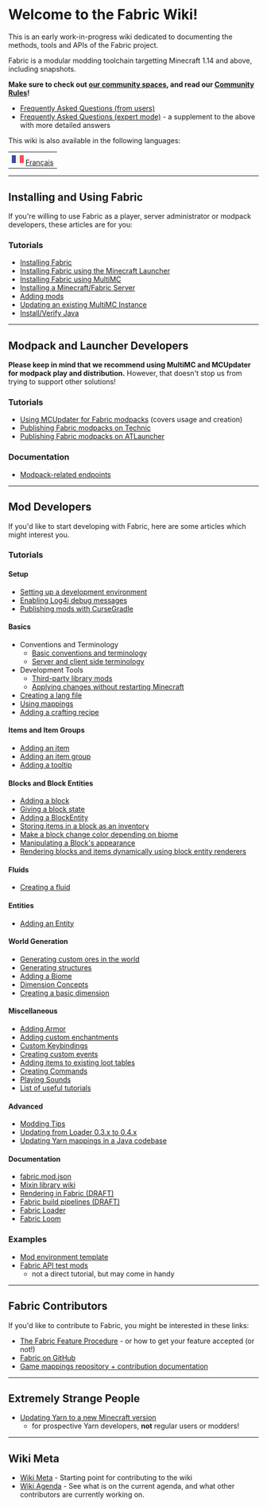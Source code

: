# Welcome to the Fabric Wiki\!

This is an early work-in-progress wiki dedicated to documenting the
methods, tools and APIs of the Fabric project.

Fabric is a modular modding toolchain targetting Minecraft 1.14 and
above, including snapshots.

**Make sure to check out [our community
spaces](http://fabricmc.net/discuss), and read our [Community
Rules](rules.md)\!**

- [Frequently Asked Questions (from users)](faq/user.md)
- [Frequently Asked Questions (expert mode)](faq/expert.md) - a
  supplement to the above with more detailed answers

This wiki is also available in the following languages:

|                                               |
| --------------------------------------------- |
| ![](images/france_flag.png) [Français](fr/accueil.md) |

-----

## Installing and Using Fabric

If you're willing to use Fabric as a player, server administrator or
modpack developers, these articles are for you:

### Tutorials

- [Installing Fabric](install.md)
- [Installing Fabric using the Minecraft Launcher](tutorial/install_with_minecraft_launcher.md)
- [Installing Fabric using MultiMC](tutorial/install_with_multimc.md)
- [Installing a Minecraft/Fabric Server](tutorial/installing_minecraft_fabric_server.md)
- [Adding mods](tutorial/adding_mods.md)
- [Updating an existing MultiMC Instance](tutorial/updating_fabric_using_multimc_launcher.md)
- [Install/Verify Java](tutorial/install_java.md)

-----

## Modpack and Launcher Developers

**Please keep in mind that we recommend using MultiMC and MCUpdater for
modpack play and distribution.** However, that doesn't stop us from
trying to support other solutions\!

### Tutorials

- [Using MCUpdater for Fabric modpacks](tutorial/mcupdater_modpacks.md)
  (covers usage and creation)
- [Publishing Fabric modpacks on Technic](tutorial/technic_modpacks.md)
- [Publishing Fabric modpacks on ATLauncher](tutorial/atlauncher_modpacks.md)

### Documentation

- [Modpack-related endpoints](documentation/modpack_related_endpoints.md)

-----

## Mod Developers

If you'd like to start developing with Fabric, here are some articles
which might interest you.

### Tutorials

#### Setup

- [Setting up a development environment](tutorial/setup.md)
- [Enabling Log4j debug messages](https://wiki.vg/Debugging)
- [Publishing mods with CurseGradle](tutorial/cursegradle.md)

#### Basics

- Conventions and Terminology
  - [Basic conventions and terminology](tutorial/terms.md)
  - [Server and client side terminology](tutorial/side.md)
- Development Tools
  - [Third-party library mods](documentation/libraries.md)
  - [Applying changes without restarting   Minecraft](tutorial/applychanges.md)
- [Creating a lang file](tutorial/lang.md)
- [Using mappings](tutorial/mappings.md)
- [Adding a crafting recipe](tutorial/recipes.md)

#### Items and Item Groups

- [Adding an item](tutorial/items.md)
- [Adding an item group](tutorial/itemgroup.md)
- [Adding a tooltip](tutorial/tooltip.md)

#### Blocks and Block Entities

- [Adding a block](tutorial/blocks.md)
- [Giving a block state](tutorial/blockstate.md)
- [Adding a BlockEntity](tutorial/blockentity.md)
- [Storing items in a block as an inventory](tutorial/inventory.md)
- [Make a block change color depending on biome](tutorial/biomecoloring.md)
- [Manipulating a Block's appearance](tutorial/blockappearance.md)
- [Rendering blocks and items dynamically using block entity renderers](tutorial/blockentityrenderers.md)

#### Fluids

- [Creating a fluid](tutorial/fluids.md)

#### Entities

- [Adding an Entity](tutorial/entity.md)

#### World Generation

- [Generating custom ores in the world](tutorial/ores.md)
- [Generating structures](tutorial/structures.md)
- [Adding a Biome](tutorial/biome.md)
- [Dimension Concepts](tutorial/dimensionconcepts.md)
- [Creating a basic dimension](tutorial/dimension.md)

#### Miscellaneous

- [Adding Armor](tutorial/armor.md)
- [Adding custom enchantments](tutorial/enchantments.md)
- [Custom Keybindings](tutorial/keybinds.md)
- [Creating custom events](tutorial/events.md)
- [Adding items to existing loot tables](tutorial/adding_to_loot_tables.md)
- [Creating Commands](tutorial/commands.md)
- [Playing Sounds](tutorial/sounds.md)
- [List of useful tutorials](tutorial/list_of_useful_gists.md)

#### Advanced

- [Modding Tips](tutorial/modding_tips.md)
- [Updating from Loader 0.3.x to 0.4.x](tutorial/loader04x.md)
- [Updating Yarn mappings in a Java codebase](tutorial/migratemappings.md)

#### Documentation

- [fabric.mod.json](documentation/fabric_mod_json.md)
- [Mixin library wiki](http://github.com/SpongePowered/Mixin/wiki)
- [Rendering in Fabric (DRAFT)](documentation/rendering.md)
- [Fabric build pipelines (DRAFT)](documentation/build_pipelines.md)
- [Fabric Loader](documentation/fabric_loader.md)
- [Fabric Loom](documentation/fabric_loom.md)

### Examples

- [Mod environment template](https://github.com/FabricMC/fabric-example-mod)
- [Fabric API test mods](https://github.com/FabricMC/fabric/tree/master/fabric-testmods/java/net/fabricmc/fabric)
  - not a direct tutorial, but may come in handy

-----

## Fabric Сontributors

If you'd like to contribute to Fabric, you might be interested in these
links:

- [The Fabric Feature Procedure](tutorial/feature_procedure.md) - or how
  to get your feature accepted (or not\!)
- [Fabric on GitHub](https://github.com/FabricMC)
- [Game mappings repository + contribution documentation](https://github.com/FabricMC/yarn)

-----

## Extremely Strange People

- [Updating Yarn to a new Minecraft version](tutorial/updating_yarn.md)
  - for prospective Yarn developers, **not** regular users or
    modders\!

-----

## Wiki Meta

- [Wiki Meta](wiki_meta.md) - Starting point for contributing to the wiki
- [Wiki Agenda](wiki/agenda.md) - See what is on the current agenda, and
  what other contributors are currently working on.

